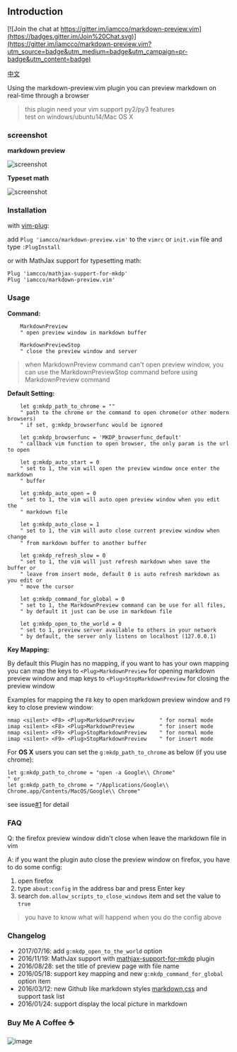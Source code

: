 ## Introduction

[![Join the chat at https://gitter.im/iamcco/markdown-preview.vim](https://badges.gitter.im/Join%20Chat.svg)](https://gitter.im/iamcco/markdown-preview.vim?utm_source=badge&utm_medium=badge&utm_campaign=pr-badge&utm_content=badge)

[中文](./README_cn.md)

Using the markdown-preview.vim plugin you can preview markdown on real-time
through a browser

> this plugin need your vim support py2/py3 features  
> test on windows/ubuntu14/Mac OS X

### screenshot

**markdown preview**

![screenshot](https://cloud.githubusercontent.com/assets/5492542/15363504/839753be-1d4b-11e6-9ac8-def4d7122e8d.gif)

**Typeset math**

![screenshot](https://cloud.githubusercontent.com/assets/5492542/20455946/275dc74c-aea3-11e6-96f8-0d1a47e50f95.png)

### Installation

with [vim-plug](https://github.com/junegunn/vim-plug):

add `Plug 'iamcco/markdown-preview.vim'` to the `vimrc` or `init.vim` file and type `:PlugInstall`

or with MathJax support for typesetting math:

```
Plug 'iamcco/mathjax-support-for-mkdp'
Plug 'iamcco/markdown-preview.vim'
```

### Usage

**Command:**

```
    MarkdownPreview
    " open preview window in markdown buffer

    MarkdownPreviewStop
    " close the preview window and server

```
> when MarkdownPreview command can't open preview window, you can use the
MarkdownPreviewStop command before using MarkdownPreview command

**Default Setting:**

```
    let g:mkdp_path_to_chrome = ""
    " path to the chrome or the command to open chrome(or other modern browsers)
    " if set, g:mkdp_browserfunc would be ignored

    let g:mkdp_browserfunc = 'MKDP_browserfunc_default'
    " callback vim function to open browser, the only param is the url to open

    let g:mkdp_auto_start = 0
    " set to 1, the vim will open the preview window once enter the markdown
    " buffer

    let g:mkdp_auto_open = 0
    " set to 1, the vim will auto open preview window when you edit the
    " markdown file

    let g:mkdp_auto_close = 1
    " set to 1, the vim will auto close current preview window when change
    " from markdown buffer to another buffer

    let g:mkdp_refresh_slow = 0
    " set to 1, the vim will just refresh markdown when save the buffer or
    " leave from insert mode, default 0 is auto refresh markdown as you edit or
    " move the cursor

    let g:mkdp_command_for_global = 0
    " set to 1, the MarkdownPreview command can be use for all files,
    " by default it just can be use in markdown file

    let g:mkdp_open_to_the_world = 0
    " set to 1, preview server available to others in your network
    " by default, the server only listens on localhost (127.0.0.1)
```

**Key Mapping:**

By default this Plugin has no mapping, if you want to has your own mapping
you can map the keys to `<Plug>MarkdownPreview` for opening markdown preview window and
map keys to `<Plug>StopMarkdownPreview` for closing the preview window

Examples for mapping the `F8` key to open markdown preview window and `F9` key to
close preview window:

```
nmap <silent> <F8> <Plug>MarkdownPreview        " for normal mode
imap <silent> <F8> <Plug>MarkdownPreview        " for insert mode
nmap <silent> <F9> <Plug>StopMarkdownPreview    " for normal mode
imap <silent> <F9> <Plug>StopMarkdownPreview    " for insert mode
```

For **OS X** users you can set the `g:mkdp_path_to_chrome` as below (if you use chrome):

```
let g:mkdp_path_to_chrome = "open -a Google\\ Chrome"
" or
let g:mkdp_path_to_chrome = "/Applications/Google\\ Chrome.app/Contents/MacOS/Google\\ Chrome"
```
see issue[#1](https://github.com/iamcco/markdown-preview.vim/issues/1) for detail

### FAQ

Q: the firefox preview window didn't close when leave the markdown file in vim

A: if you want the plugin auto close the preview window on firefox, you have to do some config:

1. open firefox
2. type `about:config` in the address bar and press Enter key
3. search `dom.allow_scripts_to_close_windows` item and set the value to `true`

> you have to know what will happend when you do the config above

### Changelog

* 2017/07/16: add `g:mkdp_open_to_the_world` option
* 2016/11/19: MathJax support with [mathjax-support-for-mkdp](https://github.com/iamcco/mathjax-support-for-mkdp) plugin
* 2016/08/28: set the title of preview page with file name
* 2016/05/18: support key mapping and new `g:mkdp_command_for_global` option item
* 2016/03/12: new Github like markdown styles [markdown.css](https://github.com/iamcco/markdown.css) and support task list
* 2016/01/24: support display the local picture in markdown

### Buy Me A Coffee ☕️

![image](https://user-images.githubusercontent.com/5492542/42771079-962216b0-8958-11e8-81c0-520363ce1059.png)
